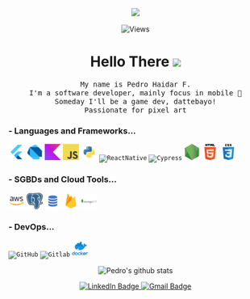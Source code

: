 <!-- <p align="center">
  <img src="https://c.tenor.com/YUzRkMOL-3EAAAAM/programming-computer-frog.gif" width="200" margin-bottom="100"/>
</p> -->
<p align="center">
  <img src="https://preview.redd.it/9xijj1l47st51.png?width=1080&format=png&auto=webp&s=dbfc67a7f7b865bbd23bf46d17506cd941a540fb" width="200" margin-bottom="100"/>
</p>


<p align="center">
  <img src="https://komarev.com/ghpvc/?username=Pedro&style=flat-square&color=red" alt="Views"/>
</p>

<h1 align="center">
    <b>Hello There</b>
    <img src="https://static.wikia.nocookie.net/disneyemojiblitz/images/9/92/EmojiBlitzObi-WanKenobi1.png/revision/latest?cb=20220726120305" weight="35" height="35"/>
</h1>

<p align="center">
  <samp>
    My name is Pedro Haidar F.
    <br>
    I'm a software developer, mainly focus in mobile 📱
    <br>
    Someday I'll be a game dev, dattebayo!
    <br>
    Passionate for pixel art
  </samp>
</p>

### - Languages and Frameworks...

<p>
  <code><img height="32" src="https://raw.githubusercontent.com/github/explore/80688e429a7d4ef2fca1e82350fe8e3517d3494d/topics/flutter/flutter.png" alt="Flutter" title='Flutter'/></code>
  <code><img height="32" src="https://raw.githubusercontent.com/github/explore/80688e429a7d4ef2fca1e82350fe8e3517d3494d/topics/dart/dart.png" alt="Dart" title='Dart'/></code>
  <code><img height="32" src="https://raw.githubusercontent.com/github/explore/80688e429a7d4ef2fca1e82350fe8e3517d3494d/topics/kotlin/kotlin.png" alt="Kotlin" title='Kotlin'/></code>
  <code><img height="32" src="https://raw.githubusercontent.com/github/explore/80688e429a7d4ef2fca1e82350fe8e3517d3494d/topics/javascript/javascript.png" alt="JavaScript" title='JavaScript'/></code>
  <code><img height="32" src="https://raw.githubusercontent.com/github/explore/80688e429a7d4ef2fca1e82350fe8e3517d3494d/topics/python/python.png" alt="Python" title='Python'/></code>
  <code><img height="32" src="https://www.datocms-assets.com/45470/1631026680-logo-react-native.png" alt="ReactNative" title='ReactNative'/></code>
  <code><img height="32" src="https://static-00.iconduck.com/assets.00/cypress-icon-512x511-29zvfts6.png" alt="Cypress" title='Cypress'/></code>
  <code><img height="32" src="https://raw.githubusercontent.com/github/explore/80688e429a7d4ef2fca1e82350fe8e3517d3494d/topics/nodejs/nodejs.png" alt="NodeJs" title='NodeJs'/></code>
  <code><img height="32" src="https://raw.githubusercontent.com/github/explore/80688e429a7d4ef2fca1e82350fe8e3517d3494d/topics/html/html.png" alt="Html" title='Html'/></code>
  <code><img height="32" src="https://raw.githubusercontent.com/github/explore/80688e429a7d4ef2fca1e82350fe8e3517d3494d/topics/css/css.png" alt="CSS" title='CSS'/></code>
</p>

### - SGBDs and Cloud Tools...

<p>
  <code><img height="32" src="https://raw.githubusercontent.com/github/explore/80688e429a7d4ef2fca1e82350fe8e3517d3494d/topics/aws/aws.png" alt="AWS" title='AWS'/></code>
  <code><img height="32" src="https://raw.githubusercontent.com/github/explore/80688e429a7d4ef2fca1e82350fe8e3517d3494d/topics/postgresql/postgresql.png" alt="Flutter" title='Flutter'/></code>
  <code><img height="32" src="https://raw.githubusercontent.com/github/explore/80688e429a7d4ef2fca1e82350fe8e3517d3494d/topics/sql/sql.png" alt="SQLite" title='SQLite'/></code>
  <code><img height="32" src="https://raw.githubusercontent.com/github/explore/80688e429a7d4ef2fca1e82350fe8e3517d3494d/topics/firebase/firebase.png" alt="Firebase" title='Firebase'/></code>
  <code><img height="32" src="https://raw.githubusercontent.com/github/explore/80688e429a7d4ef2fca1e82350fe8e3517d3494d/topics/mongodb/mongodb.png" alt="MongoDB" title='MongoDB'/></code>
</p>

### - DevOps...

<p>
  <code><img height="32" src="https://cdn3.iconfinder.com/data/icons/inficons/512/github.png" alt="GitHub" title='Github'/></code>
  <code><img height="32" src="https://www.justsoftware.com.br/assets/images/GitLab_Logo.svg.png" alt="Gitlab" title='Gitlab'/></code>
  <code><img height="32" src="https://raw.githubusercontent.com/github/explore/80688e429a7d4ef2fca1e82350fe8e3517d3494d/topics/docker/docker.png" alt="Docker" title='Docker'/></code>
</p>

<p align="center">
  <img src="https://github-readme-stats-sigma-five.vercel.app/api?username=pf-haidar&show_icons=true&theme=vision-friendly-dark" alt="Pedro's github stats" />
</p>

<p align="center">
  <a href="https://www.linkedin.com/in/pedro-haidar-5261481a0/">
    <img src="https://img.shields.io/badge/LinkedIn-blue?style=for-the-badge&logo=linkedin&logoColor=white" alt="LinkedIn Badge"/>
  </a>
  <a href="mailto:pedrohfilho.dev@gmail.com">
    <img src="https://img.shields.io/badge/Gmail-red?style=for-the-badge&logo=gmail&logoColor=white" alt="Gmail Badge"/>
  </a>
</p>
